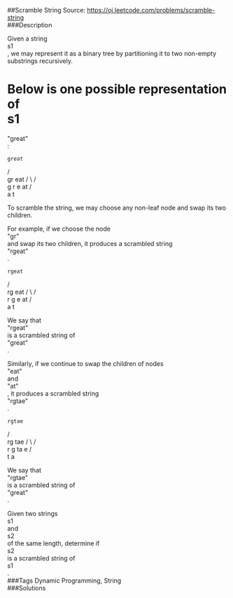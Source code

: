 ##Scramble String
Source: https://oj.leetcode.com/problems/scramble-string  
###Description

                

Given a string   
s1  
, we may represent it as a binary tree by partitioning it to two non-empty substrings recursively.
  

  

Below is one possible representation of   
s1  
 =   
"great"  
:
  

  

    great
   /    \
  gr    eat
 / \    /  \
g   r  e   at
           / \
          a   t
  

  

To scramble the string, we may choose any non-leaf node and swap its two children.
  

  

For example, if we choose the node   
"gr"  
 and swap its two children, it produces a scrambled string   
"rgeat"  
.
  

  

    rgeat
   /    \
  rg    eat
 / \    /  \
r   g  e   at
           / \
          a   t
  

  

We say that   
"rgeat"  
 is a scrambled string of   
"great"  
.
  

  

Similarly, if we continue to swap the children of nodes   
"eat"  
 and   
"at"  
, it produces a scrambled string   
"rgtae"  
.
  

  

    rgtae
   /    \
  rg    tae
 / \    /  \
r   g  ta  e
       / \
      t   a
  

  

We say that   
"rgtae"  
 is a scrambled string of   
"great"  
.
  

  

Given two strings   
s1  
 and   
s2  
 of the same length, determine if   
s2  
 is a scrambled string of   
s1  
.  
###Tags
Dynamic Programming, String  
###Solutions